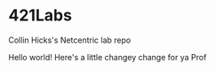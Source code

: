 # 421Labs
Collin Hicks's Netcentric lab repo


Hello world! Here's a little changey change for ya Prof